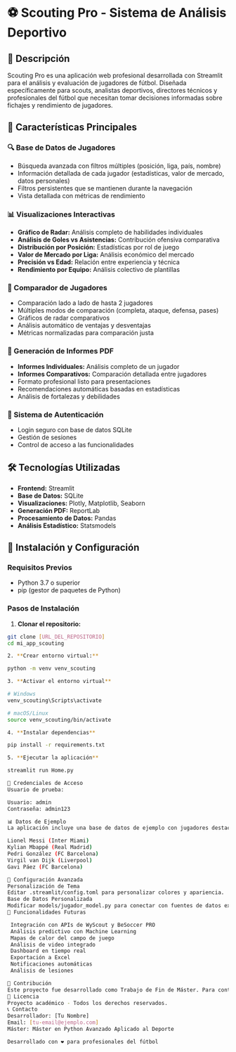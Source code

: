 # ⚽ Scouting Pro - Sistema de Análisis Deportivo

## 📖 Descripción

Scouting Pro es una aplicación web profesional desarrollada con Streamlit para el análisis y evaluación de jugadores de fútbol. Diseñada específicamente para scouts, analistas deportivos, directores técnicos y profesionales del fútbol que necesitan tomar decisiones informadas sobre fichajes y rendimiento de jugadores.

## 🚀 Características Principales

### 🔍 Base de Datos de Jugadores
- Búsqueda avanzada con filtros múltiples (posición, liga, país, nombre)
- Información detallada de cada jugador (estadísticas, valor de mercado, datos personales)
- Filtros persistentes que se mantienen durante la navegación
- Vista detallada con métricas de rendimiento

### 📊 Visualizaciones Interactivas
- **Gráfico de Radar:** Análisis completo de habilidades individuales
- **Análisis de Goles vs Asistencias:** Contribución ofensiva comparativa
- **Distribución por Posición:** Estadísticas por rol de juego
- **Valor de Mercado por Liga:** Análisis económico del mercado
- **Precisión vs Edad:** Relación entre experiencia y técnica
- **Rendimiento por Equipo:** Análisis colectivo de plantillas

### 🔄 Comparador de Jugadores
- Comparación lado a lado de hasta 2 jugadores
- Múltiples modos de comparación (completa, ataque, defensa, pases)
- Gráficos de radar comparativos
- Análisis automático de ventajas y desventajas
- Métricas normalizadas para comparación justa

### 📄 Generación de Informes PDF
- **Informes Individuales:** Análisis completo de un jugador
- **Informes Comparativos:** Comparación detallada entre jugadores
- Formato profesional listo para presentaciones
- Recomendaciones automáticas basadas en estadísticas
- Análisis de fortalezas y debilidades

### 🔐 Sistema de Autenticación
- Login seguro con base de datos SQLite
- Gestión de sesiones
- Control de acceso a las funcionalidades

## 🛠️ Tecnologías Utilizadas

- **Frontend:** Streamlit
- **Base de Datos:** SQLite
- **Visualizaciones:** Plotly, Matplotlib, Seaborn
- **Generación PDF:** ReportLab
- **Procesamiento de Datos:** Pandas
- **Análisis Estadístico:** Statsmodels

## 🚀 Instalación y Configuración

### Requisitos Previos
- Python 3.7 o superior
- pip (gestor de paquetes de Python)

### Pasos de Instalación

1. **Clonar el repositorio:**
```bash
git clone [URL_DEL_REPOSITORIO]
cd mi_app_scouting

2. **Crear entorno virtual:**

python -m venv venv_scouting

3. **Activar el entorno virtual**

# Windows
venv_scouting\Scripts\activate

# macOS/Linux
source venv_scouting/bin/activate

4. **Instalar dependencias**

pip install -r requirements.txt

5. **Ejecutar la aplicación**

streamlit run Home.py

👤 Credenciales de Acceso
Usuario de prueba:

Usuario: admin
Contraseña: admin123

📊 Datos de Ejemplo
La aplicación incluye una base de datos de ejemplo con jugadores destacados:

Lionel Messi (Inter Miami)
Kylian Mbappé (Real Madrid)
Pedri González (FC Barcelona)
Virgil van Dijk (Liverpool)
Gavi Páez (FC Barcelona)

🔧 Configuración Avanzada
Personalización de Tema
Editar .streamlit/config.toml para personalizar colores y apariencia.
Base de Datos Personalizada
Modificar models/jugador_model.py para conectar con fuentes de datos externas.
🚀 Funcionalidades Futuras

 Integración con APIs de WyScout y BeSoccer PRO
 Análisis predictivo con Machine Learning
 Mapas de calor del campo de juego
 Análisis de video integrado
 Dashboard en tiempo real
 Exportación a Excel
 Notificaciones automáticas
 Análisis de lesiones

🤝 Contribución
Este proyecto fue desarrollado como Trabajo de Fin de Máster. Para contribuciones o mejoras, contactar con el desarrollador.
📄 Licencia
Proyecto académico - Todos los derechos reservados.
📞 Contacto
Desarrollador: [Tu Nombre]
Email: [tu-email@ejemplo.com]
Máster: Máster en Python Avanzado Aplicado al Deporte

Desarrollado con ❤️ para profesionales del fútbol